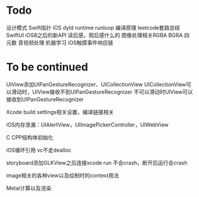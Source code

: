 # Todo
设计模式
Swift指针
iOS dyld runtime runloop
编译原理
leetcode套路总结
SwiftUI
iOS8之后的新API
读后感，观后感什么的
图像处理相关RGBA BGRA 四元数
音视频处理
机器学习
iOS触摸事件响应链
# To be continued

UIView添加UIPanGestureRecognizer、UICollectionView
UICollectionView可以滑动时，UIView接收不到UIPanGestureRecognizer
不可以滑动时UIView可以接收到UIPanGestureRecognizer

Xcode build settings相关设置，编译链接相关

iOS内存泄漏：UIAlertView，UIImagePickerController，UIWebView

C CPP结构体初始化

iOS循环引用
vc不走dealloc

storyboard添加GLKView之后连接xcode run 不会crash，断开后运行会crash

image相关的各种view以及绘制时的context用法

Metal计算以及渲染